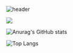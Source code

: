 ![header](https://capsule-render.vercel.app/api?type=waving&color=auto&height=300&section=header&text=2sel%&fontSize=90)



![]([URL_링크](https://img.shields.io/badge/TypeScript-007ACC?style=for-the-badge&logo=typescript&logoColor=white))



![Anurag's GitHub stats](https://github-readme-stats.vercel.app/api?username=2sel&show_icons=true&theme=material-palenight) 


![Top Langs](https://github-readme-stats.vercel.app/api/top-langs/?username=2sel&layout=compact&theme=material-palenight&langs_count=5)
